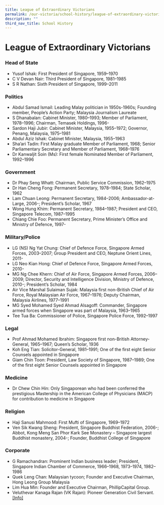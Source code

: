 ```yaml
---
title: League of Extraordinary Victorians
permalink: /our-victoria/school-history/league-of-extraordinary-victorians/
description: ""
third_nav_title: School History
---
```

# **League of Extraordinary Victorians**


### Head of State

*   Yusof Ishak: First President of Singapore, 1959–1970
*   C V Devan Nair: Third President of Singapore, 1981–1985
*   S R Nathan: Sixth President of Singapore, 1999–2011

### Politics

*   Abdul Samad Ismail: Leading Malay politician in 1950s-1960s; Founding member, People’s Action Party; Malaysia Journalism Laureate
*   S Dhanabalan: Cabinet Minister, 1980–1993; Member of Parliament, 1978–1996; Chairman, Temasek Holdings, 1996-
*   Sardon Haji Jubir: Cabinet Minister, Malaysia, 1955–1972; Governor, Penang, Malaysia, 1975–1981
*   Abdul Aziz Ishak: Cabinet Minister, Malaysia, 1955–1963
*   Sha’ari Tadin: First Malay graduate Member of Parliament, 1968; Senior Parliamentary Secretary and Member of Parliament, 1968–1976
*   Dr Kanwaljit Soin (Ms): First female Nominated Member of Parliament, 1992–1996

### Government

*   Dr Phay Seng Whatt: Chairman, Public Service Commission, 1962–1975
*   Dr Han Cheng Fong: Permanent Secretary, 1978–1984; State Scholar, 1962
*   Lam Chuan Leong: Permanent Secretary, 1984–2006; Ambassador-at-Large, 2006-; President’s Scholar, 1967
*   Wong Hung Khim: Permanent Secretary, 1984–1987; President and CEO, Singapore Telecom, 1987–1995
*   Chiang Chie Foo: Permanent Secretary, Prime Minister’s Office and Ministry of Defence, 1997-

### Military/Police

*   LG (NS) Ng Yat Chung: Chief of Defence Force, Singapore Armed Forces, 2003–2007; Group President and CEO, Neptune Orient Lines, 2011-
*   LG Neo Kian Hong: Chief of Defence Force, Singapore Armed Forces, 2010-
*   MG Ng Chee Khern: Chief of Air Force, Singapore Armed Forces, 2006–2009; Director, Security and Intelligence Division, Ministry of Defence, 2010-; President’s Scholar, 1984
*   Air Vice Marshal Sulaiman Sujak: Malaysia first non-British Chief of Air Force, Royal Malaysian Air Force, 1967–1976; Deputy Chairman, Malaysia Airlines, 1977–1991
*   MG Syed Mohamed Syed Ahmad Alsagoff: Commander, Singapore armed forces when Singapore was part of Malaysia, 1963–1965
*   Tee Tua Ba: Commissioner of Police, Singapore Police Force, 1992–1997

### Legal

*   Prof Ahmad Mohamed Ibrahim: Singapore first non-British Attorney-General, 1965–1967; Queen’s Scholar, 1936
*   Koh Eng Tian: Solicitor-General, 1981–1991; One of the first eight Senior Counsels appointed in Singapore
*   Giam Chin Toon: President, Law Society of Singapore, 1987–1989; One of the first eight Senior Counsels appointed in Singapore

### Medicine

*   Dr Chew Chin Hin: Only Singaporean who had been conferred the prestigious Mastership in the American College of Physicians (MACP) for contribution to medicine in Singapore

### Religion

*   Haji Sanusi Mahmood: First Mufti of Singapore, 1969–1972
*   Ven Sik Kwang Sheng: President, Singapore Buddhist Federation, 2006-; Abbot, Kong Meng San Phor Kark See Monastery – Singapore largest Buddhist monastery, 2004-; Founder, Buddhist College of Singapore

### Corporate

*   G Ramachandran: Prominent Indian business leader; President, Singapore Indian Chamber of Commerce, 1966–1968, 1973–1974, 1982–1986
*   Quek Leng Chan: Malaysian tycoon; Founder and Executive Chairman, Hong Leong Group Malaysia
*   Lim Hua Min: Founder and Executive Chairman, PhillipCapital Group.
*   Veluthevar Kanaga Rajan (VK Rajan): Pioneer Generation Civil Servant. [[Info]](https://www.rsis.edu.sg/event/rsis-book-launch-seminar-for-serving-singapore-my-journey-by-mr-v-k-rajan/)